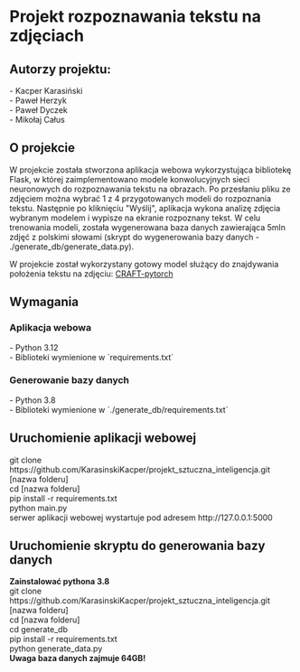 # Projekt rozpoznawania tekstu na zdjęciach

<h2>Autorzy projektu:</h2>
- Kacper Karasiński<br>
- Paweł Herzyk<br>
- Paweł Dyczek<br>
- Mikołaj Całus<br>

<h2>O projekcie</h2>
W projekcie została stworzona aplikacja webowa wykorzystująca bibliotekę Flask, w której zaimplementowano modele konwolucyjnych sieci neuronowych do rozpoznawania tekstu na obrazach. Po przesłaniu pliku ze zdjęciem można wybrać 1 z 4 przygotowanych modeli do rozpoznania tekstu. Następnie po kliknięciu "Wyślij", aplikacja wykona analizę zdjęcia wybranym modelem i wypisze na ekranie rozpoznany tekst. W celu trenowania modeli, została wygenerowana baza danych zawierająca 5mln zdjęć z polskimi słowami (skrypt do wygenerowania bazy danych - ./generate_db/generate_data.py).

W projekcie został wykorzystany gotowy model służący do znajdywania położenia tekstu na zdjęciu: [CRAFT-pytorch](https://github.com/clovaai/CRAFT-pytorch)

<h2>Wymagania</h2>
<h3>Aplikacja webowa</h3>
- Python 3.12<br>
- Biblioteki wymienione w `requirements.txt`<br>

<h3>Generowanie bazy danych</h3>
- Python 3.8<br>
- Biblioteki wymienione w `./generate_db/requirements.txt`<br>

<h2>Uruchomienie aplikacji webowej</h2>
git clone https://github.com/KarasinskiKacper/projekt_sztuczna_inteligencja.git [nazwa folderu]<br>
cd [nazwa folderu]<br>
pip install -r requirements.txt<br>
python main.py<br>
serwer aplikacji webowej wystartuje pod adresem http://127.0.0.1:5000<br>

<h2>Uruchomienie skryptu do generowania bazy danych</h2>
<b>Zainstalować pythona 3.8</b><br>
git clone https://github.com/KarasinskiKacper/projekt_sztuczna_inteligencja.git [nazwa folderu]<br>
cd [nazwa folderu]<br>
cd generate_db<br>
pip install -r requirements.txt<br>
python generate_data.py<br>
<b>Uwaga baza danych zajmuje 64GB!</b><br>
